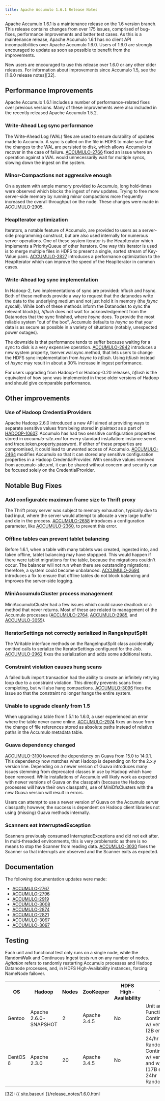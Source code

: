 ```yaml
---
title: Apache Accumulo 1.6.1 Release Notes
---
```


Apache Accumulo 1.6.1 is a maintenance release on the 1.6 version branch.
This release contains changes from over 175 issues, comprised of bug-fixes, performance
improvements and better test cases. As this is a maintenance release, Apache Accumulo
1.6.1 has no client API  incompatibilities over Apache Accumulo 1.6.0. Users of 1.6.0
are strongly encouraged to update as soon as possible to benefit from the improvements.

New users are encouraged to use this release over 1.6.0 or any other older releases. For
information about improvements since Accumulo 1.5, see the [1.6.0 release notes][32].

## Performance Improvements

Apache Accumulo 1.6.1 includes a number of performance-related fixes over previous versions.
Many of these improvements were also included in the recently released Apache Accumulo 1.5.2.


### Write-Ahead Log sync performance

The Write-Ahead Log (WAL) files are used to ensure durability of updates made to Accumulo.
A sync is called on the file in HDFS to make sure that the changes to the WAL are persisted
to disk, which allows Accumulo to recover in the case of failure. [ACCUMULO-2766][9] fixed
an issue where an operation against a WAL would unnecessarily wait for multiple syncs, slowing
down the ingest on the system.

### Minor-Compactions not aggressive enough

On a system with ample memory provided to Accumulo, long hold-times were observed which
blocks the ingest of new updates. Trying to free more server-side memory by running minor
compactions more frequently increased the overall throughput on the node. These changes
were made in [ACCUMULO-2905][10].

### HeapIterator optimization

Iterators, a notable feature of Accumulo, are provided to users as a server-side programming
construct, but are also used internally for numerous server operations. One of these system iterator 
is the HeapIterator which implements a PriorityQueue of other Iterators. One way this iterator is
used is to merge multiple files in HDFS to present a single, sorted stream of Key-Value pairs. [ACCUMULO-2827][11]
introduces a performance optimization to the HeapIterator which can improve the speed of the
HeapIterator in common cases.

### Write-Ahead log sync implementation

In Hadoop-2, two implementations of sync are provided: hflush and hsync. Both of these
methods provide a way to request that the datanodes write the data to the underlying
medium and not just hold it in memory (the *fsync* syscall). While both of these methods
inform the Datanodes to sync the relevant block(s), *hflush* does not wait for acknowledgement
from the Datanodes that the sync finished, where *hsync* does. To provide the most reliable system
"out of the box", Accumulo defaults to *hsync* so that your data is as secure as possible in 
a variety of situations (notably, unexpected power outages).

The downside is that performance tends to suffer because waiting for a sync to disk is a very
expensive operation. [ACCUMULO-2842][12] introduces a new system property, tserver.wal.sync.method,
that lets users to change the HDFS sync implementation from *hsync* to *hflush*. Using *hflush* instead
of *hsync* may result in about a 30% increase in ingest performance.

For users upgrading from Hadoop-1 or Hadoop-0.20 releases, *hflush* is the equivalent of how
sync was implemented in these older versions of Hadoop and should give comparable performance.

## Other improvements

### Use of Hadoop CredentialProviders

Apache Hadoop 2.6.0 introduced a new API aimed at providing ways to separate sensitive values
from being stored in plaintext as a part of [HADOOP-10607][28]. Accumulo has had two sensitive
configuration properties stored in *accumulo-site.xml* for every standard installation: instance.secret
and trace.token.property.password. If either of these properties are compromised, it could lead to
unwanted access of Accumulo. [ACCUMULO-2464][29] modifies Accumulo so that it can stored any sensitive
configuration properties in a Hadoop CredentialProvider. With sensitive values removed from accumulo-site.xml,
it can be shared without concern and security can be focused solely on the CredentialProvider.

## Notable Bug Fixes

### Add configurable maximum frame size to Thrift proxy

The Thrift proxy server was subject to memory exhaustion, typically
due to bad input, where the server would attempt to allocate a very large
buffer and die in the process. [ACCUMULO-2658][2] introduces a configuration
parameter, like [ACCUMULO-2360][3], to prevent this error.

### Offline tables can prevent tablet balancing

Before 1.6.1, when a table with many tablets was created, ingested into, and
taken offline, tablet balancing may have stoppped. This would happen if there
were tablet migrations for the table, because the migrations couldn't occur.
The balancer will not run when there are outstanding migrations; therefore, a
system could become unbalanced. [ACCUMULO-2694][4] introduces a fix to ensure
that offline tables do not block balancing and improves the server-side
logging.

### MiniAccumuloCluster process management

MiniAccumuloCluster had a few issues which could cause deadlock or a method that
never returns. Most of these are related to management of the Accumulo processes
([ACCUMULO-2764][5], [ACCUMULO-2985][6], and [ACCUMULO-3055][7]).

### IteratorSettings not correctly serialized in RangeInputSplit

The Writable interface methods on the RangeInputSplit class accidentally omitted
calls to serialize the IteratorSettings configured for the Job. [ACCUMULO-2962][8]
fixes the serialization and adds some additional tests.

### Constraint violation causes hung scans

A failed bulk import transaction had the ability to create an infinitely retrying
loop due to a constraint violation. This directly prevents scans from completing,
but will also hang compactions. [ACCUMULO-3096][14] fixes the issue so that the
constraint no longer hangs the entire system.

### Unable to upgrade cleanly from 1.5

When upgrading a table from 1.5.1 to 1.6.0, a user experienced an error where the table
never came online. [ACCUMULO-2974][27] fixes an issue from the change of file references
stored as absolute paths instead of relative paths in the Accumulo metadata table.

### Guava dependency changed

[ACCUMULO-3100][30] lowered the dependency on Guava from 15.0 to 14.0.1. This dependency
now matches what Hadoop is depending on for the 2.x.y version line. Depending on a newer
version of Guava introduces many issues stemming from deprecated classes in use by Hadoop
which have been removed. While installations of Accumulo will likely work as expected with
newer versions of Guava on the classpath (because the Hadoop processes will have their own
classpath), use of MiniDfsClusters with the new Guava version will result in errors.

Users can attempt to use a newer version of Guava on the Accumulo server classpath; however,
the success is dependent on Hadoop client libraries not using (missing) Guava methods internally.

### Scanners eat InterruptedException

Scanners previously consumed InterruptedExceptions and did not exit after. In multi-threaded
environments, this is very problematic as there is no means to stop the Scanner from reading data.
[ACCUMULO-3030][31] fixes the Scanner so that interrupts are observed and the Scanner exits as expected.

## Documentation

The following documentation updates were made: 

 * [ACCUMULO-2767][15]
 * [ACCUMULO-2796][16]
 * [ACCUMULO-2919][17]
 * [ACCUMULO-3008][18]
 * [ACCUMULO-2874][19]
 * [ACCUMULO-2821][20]
 * [ACCUMULO-3097][21]
 * [ACCUMULO-3097][22]

## Testing

Each unit and functional test only runs on a single node, while the RandomWalk and Continuous Ingest tests run 
on any number of nodes. *Agitation* refers to randomly restarting Accumulo processes and Hadoop Datanode processes,
and, in HDFS High-Availability instances, forcing NameNode failover.
<table id="release_notes_testing">
  <tr>
    <th>OS</th>
    <th>Hadoop</th>
    <th>Nodes</th>
    <th>ZooKeeper</th>
    <th>HDFS High-Availability</th>
    <th>Tests</th>
  </tr>
  <tr>
    <td>Gentoo</td>
    <td>Apache 2.6.0-SNAPSHOT</td>
    <td>2</td>
    <td>Apache 3.4.5</td>
    <td>No</td>
    <td>Unit and Functional Tests, ContinuousIngest w/ verification (2B entries)</td>
  </tr>
  <tr>
    <td>CentOS 6</td>
    <td>Apache 2.3.0</td>
    <td>20</td>
    <td>Apache 3.4.5</td>
    <td>No</td>
    <td>24/hr RandomWalk, ContinuousIngest w/ verification w/ and w/o agitation (17B entries), 24hr Randomwalk test</td>
  </tr>
</table>


[1]: https://issues.apache.org/jira/browse/ACCUMULO-2586
[2]: https://issues.apache.org/jira/browse/ACCUMULO-2658
[3]: https://issues.apache.org/jira/browse/ACCUMULO-2360
[4]: https://issues.apache.org/jira/browse/ACCUMULO-2694
[5]: https://issues.apache.org/jira/browse/ACCUMULO-2764
[6]: https://issues.apache.org/jira/browse/ACCUMULO-2985
[7]: https://issues.apache.org/jira/browse/ACCUMULO-3055
[8]: https://issues.apache.org/jira/browse/ACCUMULO-2962
[9]: https://issues.apache.org/jira/browse/ACCUMULO-2766
[10]: https://issues.apache.org/jira/browse/ACCUMULO-2905
[11]: https://issues.apache.org/jira/browse/ACCUMULO-2827
[12]: https://issues.apache.org/jira/browse/ACCUMULO-2842
[13]: https://issues.apache.org/jira/browse/ACCUMULO-3018
[14]: https://issues.apache.org/jira/browse/ACCUMULO-3096
[15]: https://issues.apache.org/jira/browse/ACCUMULO-2767
[16]: https://issues.apache.org/jira/browse/ACCUMULO-2796
[17]: https://issues.apache.org/jira/browse/ACCUMULO-2919
[18]: https://issues.apache.org/jira/browse/ACCUMULO-3008
[19]: https://issues.apache.org/jira/browse/ACCUMULO-2874
[20]: https://issues.apache.org/jira/browse/ACCUMULO-2821
[21]: https://issues.apache.org/jira/browse/ACCUMULO-3097
[22]: https://issues.apache.org/jira/browse/ACCUMULO-3097
[27]: https://issues.apache.org/jira/browse/ACCUMULO-2974
[28]: https://issues.apache.org/jira/browse/HADOOP-10607
[29]: https://issues.apache.org/jira/browse/ACCUMULO-2464
[30]: https://issues.apache.org/jira/browse/ACCUMULO-3100
[31]: https://issues.apache.org/jira/browse/ACCUMULO-3030
[32]: {{ site.baseurl }}/release_notes/1.6.0.html
